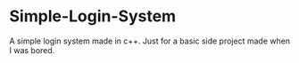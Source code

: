 # Simple-Login-System

A simple login system made in c++. Just for a basic side project made when I was bored.

